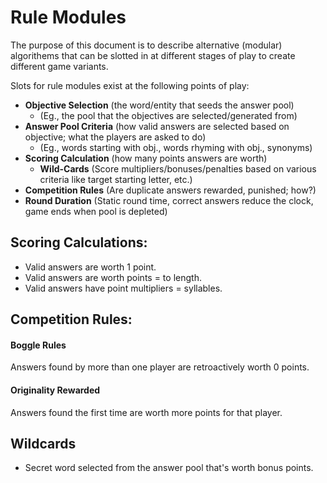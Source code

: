 # Rule Modules
The purpose of this document is to describe alternative (modular) algorithems that can be slotted in at different stages of play to create different game variants.

Slots for rule modules exist at the following points of play:

- __Objective Selection__ (the word/entity that seeds the answer pool)
  - (Eg., the pool that the objectives are selected/generated from)
- __Answer Pool Criteria__ (how valid answers are selected based on objective; what the players are asked to do)
  - (Eg., words starting with obj., words rhyming with obj., synonyms)
- __Scoring Calculation__ (how many points answers are worth)
  - __Wild-Cards__ (Score multipliers/bonuses/penalties based on various criteria like target starting letter, etc.)
- __Competition Rules__ (Are duplicate answers rewarded, punished; how?)
- __Round Duration__ (Static round time, correct answers reduce the clock, game ends when pool is depleted)

## Scoring Calculations:

- Valid answers are worth 1 point.
- Valid answers are worth points = to length.
- Valid answers have point multipliers = syllables.


## Competition Rules:

#### Boggle Rules
Answers found by more than one player are retroactively worth 0 points.

#### Originality Rewarded
Answers found the first time are worth more points for that player.




## Wildcards

- Secret word selected from the answer pool that's worth bonus points.